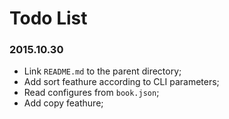# Todo List

### 2015.10.30

* Link `README.md` to the parent directory;
* Add sort feathure according to CLI parameters;
* Read configures from `book.json`;
* Add copy feathure;